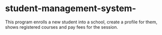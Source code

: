 # student-management-system-
This program enrolls a new student into a school, create a profile for them, shows registered courses and pay fees for the session.
